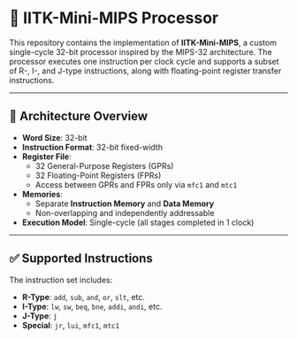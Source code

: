# 🧠 IITK-Mini-MIPS Processor

This repository contains the implementation of **IITK-Mini-MIPS**, a custom single-cycle 32-bit processor inspired by the MIPS-32 architecture. The processor executes one instruction per clock cycle and supports a subset of R-, I-, and J-type instructions, along with floating-point register transfer instructions.

---

## 📐 Architecture Overview

- **Word Size**: 32-bit
- **Instruction Format**: 32-bit fixed-width
- **Register File**:
  - 32 General-Purpose Registers (GPRs)
  - 32 Floating-Point Registers (FPRs)
  - Access between GPRs and FPRs only via `mfc1` and `mtc1`
- **Memories**:
  - Separate **Instruction Memory** and **Data Memory**
  - Non-overlapping and independently addressable
- **Execution Model**: Single-cycle (all stages completed in 1 clock)

---

## ✅ Supported Instructions

The instruction set includes:
- **R-Type**: `add`, `sub`, `and`, `or`, `slt`, etc.
- **I-Type**: `lw`, `sw`, `beq`, `bne`, `addi`, `andi`, etc.
- **J-Type**: `j`
- **Special**: `jr`, `lui`, `mfc1`, `mtc1`

